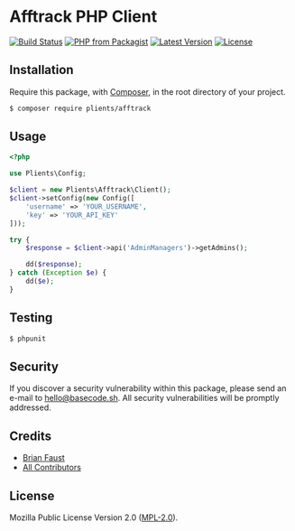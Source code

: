 # Afftrack PHP Client

[![Build Status](https://img.shields.io/travis/plients/Afftrack-PHP-Client/master.svg?style=flat-square)](https://travis-ci.org/plients/Afftrack-PHP-Client)
[![PHP from Packagist](https://img.shields.io/packagist/php-v/plients/afftrack.svg?style=flat-square)]()
[![Latest Version](https://img.shields.io/github/release/plients/Afftrack-PHP-Client.svg?style=flat-square)](https://github.com/plients/Afftrack-PHP-Client/releases)
[![License](https://img.shields.io/packagist/l/plients/Afftrack-PHP-Client.svg?style=flat-square)](https://packagist.org/packages/plients/Afftrack-PHP-Client)

## Installation

Require this package, with [Composer](https://getcomposer.org/), in the root directory of your project.

``` bash
$ composer require plients/afftrack
```

## Usage

``` php
<?php

use Plients\Config;

$client = new Plients\Afftrack\Client();
$client->setConfig(new Config([
    'username' => 'YOUR_USERNAME',
    'key' => 'YOUR_API_KEY'
]));

try {
    $response = $client->api('AdminManagers')->getAdmins();

    dd($response);
} catch (Exception $e) {
    dd($e);
}
```

## Testing

``` bash
$ phpunit
```

## Security

If you discover a security vulnerability within this package, please send an e-mail to hello@basecode.sh. All security vulnerabilities will be promptly addressed.

## Credits

- [Brian Faust](https://github.com/faustbrian)
- [All Contributors](../../contributors)

## License

Mozilla Public License Version 2.0 ([MPL-2.0](./LICENSE)).
